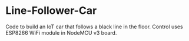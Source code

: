 # Line-Follower-Car
Code to build an IoT car that follows a black line in the floor. Control uses ESP8266 WiFi module in NodeMCU v3 board.
